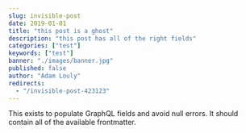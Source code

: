 ```yaml
---
slug: invisible-post
date: 2019-01-01
title: "this post is a ghost"
description: "this post has all of the right fields"
categories: ["test"]
keywords: ["test"]
banner: "./images/banner.jpg"
published: false
author: "Adam Louly"
redirects:
  - "/invisible-post-423123"
---
```


This exists to populate GraphQL fields and avoid null errors. It should contain all of the available frontmatter.

